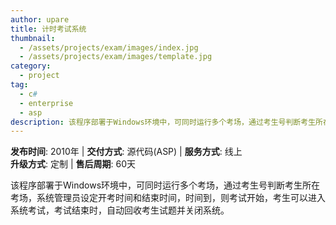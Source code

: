 ```yaml
---
author: upare
title: 计时考试系统
thumbnail:
  - /assets/projects/exam/images/index.jpg
  - /assets/projects/exam/images/template.jpg
category:
  - project
tag:
  - c#
  - enterprise
  - asp
description: 该程序部署于Windows环境中，可同时运行多个考场，通过考生号判断考生所在考场，系统管理员设定开考时间和结束时间，时间到，则考试开始，考生可以进入系统考试，考试结束时，自动回收考生试题并关闭系统。
---
```

**发布时间**: 2010年 | **交付方式**: 源代码(ASP) | **服务方式**: 线上  
**升级方式**: 定制 | **售后周期**: 60天

 该程序部署于Windows环境中，可同时运行多个考场，通过考生号判断考生所在考场，系统管理员设定开考时间和结束时间，时间到，则考试开始，考生可以进入系统考试，考试结束时，自动回收考生试题并关闭系统。
